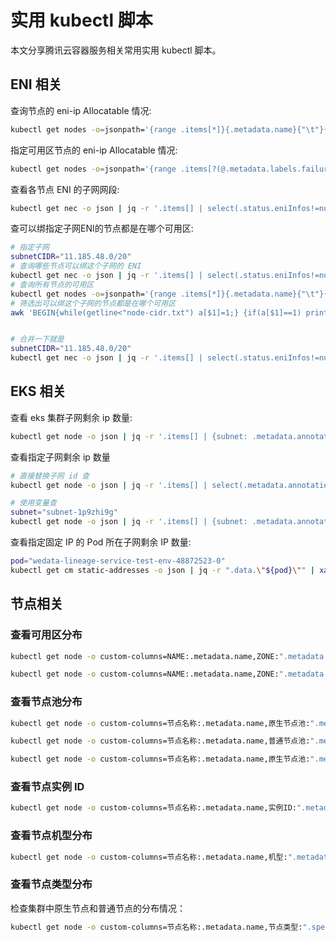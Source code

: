 # 实用 kubectl 脚本

 本文分享腾讯云容器服务相关常用实用 kubectl 脚本。

## ENI 相关

查询节点的 eni-ip Allocatable 情况:

```bash
kubectl get nodes -o=jsonpath='{range .items[*]}{.metadata.name}{"\t"}{.status.allocatable.tke\.cloud\.tencent\.com\/eni-ip}{"\n"}{end}'
```

指定可用区节点的 eni-ip Allocatable 情况:

```bash
kubectl get nodes -o=jsonpath='{range .items[?(@.metadata.labels.failure-domain\.beta\.kubernetes\.io\/zone=="100003")]}{.metadata.name}{"\t"}{.status.allocatable.tke\.cloud\.tencent\.com\/eni-ip}{"\n"}{end}'
```

查看各节点 ENI 的子网网段:

```bash
kubectl get nec -o json | jq -r '.items[] | select(.status.eniInfos!=null)| { name: .metadata.name, zone: , subnetCIDR: [.status.eniInfos[].subnetCIDR]|join(",") }| "\(.name)\t\(.subnetCIDR)"'
```

查可以绑指定子网ENI的节点都是在哪个可用区:

```bash
# 指定子网
subnetCIDR="11.185.48.0/20"
# 查询哪些节点可以绑这个子网的 ENI
kubectl get nec -o json | jq -r '.items[] | select(.status.eniInfos!=null)| { name: .metadata.name, subnetCIDR: [.status.eniInfos[].subnetCIDR]|join(",") }| "\(.name)\t\(.subnetCIDR)"' | grep $subnetCIDR | awk '{print $1}' > node-cidr.txt
# 查询所有节点的可用区
kubectl get nodes -o=jsonpath='{range .items[*]}{.metadata.name}{"\t"}{.metadata.labels.failure-domain\.beta\.kubernetes\.io\/zone}{"\n"}{end}' > node-zone.txt
# 筛选出可以绑这个子网的节点都是在哪个可用区
awk 'BEGIN{while(getline<"node-cidr.txt") a[$1]=1;} {if(a[$1]==1) print $0;}' node-zone.txt


# 合并一下就是
subnetCIDR="11.185.48.0/20"
kubectl get nec -o json | jq -r '.items[] | select(.status.eniInfos!=null)| { name: .metadata.name, subnetCIDR: [.status.eniInfos[].subnetCIDR]|join(",") }| "\(.name)\t\(.subnetCIDR)"' | grep $subnetCIDR | awk '{print $1}' > node-cidr.txt && kubectl get nodes -o=jsonpath='{range .items[*]}{.metadata.name}{"\t"}{.metadata.labels.failure-domain\.beta\.kubernetes\.io\/zone}{"\n"}{end}' > node-zone.txt &&  awk 'BEGIN{while(getline<"node-cidr.txt") a[$1]=1;} {if(a[$1]==1) print $0;}' node-zone.txt
```

## EKS 相关

查看 eks 集群子网剩余 ip 数量:

```bash
kubectl get node -o json | jq -r '.items[] | {subnet: .metadata.annotations."eks.tke.cloud.tencent.com/subnet-id", ip: .metadata.labels."eks.tke.cloud.tencent.com/available-ip-count"} |  "\(.subnet)\t\(.ip)"'
```

查看指定子网剩余 ip 数量

```bash
# 直接替换子网 id 查
kubectl get node -o json | jq -r '.items[] | select(.metadata.annotations."eks.tke.cloud.tencent.com/subnet-id"=="subnet-1p9zhi9g") | {ip: .metadata.labels."eks.tke.cloud.tencent.com/available-ip-count"} |  "\(.ip)"'

# 使用变量查
subnet="subnet-1p9zhi9g"
kubectl get node -o json | jq -r '.items[] | {subnet: .metadata.annotations."eks.tke.cloud.tencent.com/subnet-id", ip: .metadata.labels."eks.tke.cloud.tencent.com/available-ip-count"} |  "\(.subnet)\t\(.ip)"' | grep $subnet | awk '{print $2}'
```

查看指定固定 IP 的 Pod 所在子网剩余 IP 数量:

```bash
pod="wedata-lineage-service-test-env-48872523-0"
kubectl get cm static-addresses -o json | jq -r ".data.\"${pod}\"" | xargs kubectl get node -o json | jq -r '{ip: .metadata.labels."eks.tke.cloud.tencent.com/available-ip-count"} |  "\(.ip)"'
```

## 节点相关

### 查看可用区分布

<Tabs>
  <TabItem value="1" label="可用区 ID">

  ```bash
  kubectl get node -o custom-columns=NAME:.metadata.name,ZONE:".metadata.labels.topology\.kubernetes\.io/zone"
  ```

  </TabItem>
  <TabItem value="2" label="可用区名称">

  ```bash
  kubectl get node -o custom-columns=NAME:.metadata.name,ZONE:".metadata.labels.topology\.com\.tencent\.cloud\.csi\.cbs/zone"
  ```

  </TabItem>
</Tabs>

### 查看节点池分布

<Tabs>
  <TabItem value="1" label="原生节点池">

  ```bash
  kubectl get node -o custom-columns=节点名称:.metadata.name,原生节点池:".metadata.labels.node\.tke\.cloud\.tencent\.com/machineset"
  ```
  </TabItem>

  <TabItem value="2" label="普通节点池">

  ```bash
  kubectl get node -o custom-columns=节点名称:.metadata.name,普通节点池:".metadata.labels.tke\.cloud\.tencent\.com/nodepool-id",伸缩组ID:".metadata.labels.cloud\.tencent\.com/auto-scaling-group-id"
  ```

  </TabItem>

  <TabItem value="3" label="通用">

  ```bash
  kubectl get node -o custom-columns=节点名称:.metadata.name,原生节点池:".metadata.labels.node\.tke\.cloud\.tencent\.com/machineset",普通节点池:".metadata.labels.tke\.cloud\.tencent\.com/nodepool-id"
  ```

  </TabItem>
</Tabs>

### 查看节点实例 ID

```bash
kubectl get node -o custom-columns=节点名称:.metadata.name,实例ID:".metadata.labels.cloud\.tencent\.com/node-instance-id"
```

### 查看节点机型分布

```bash
kubectl get node -o custom-columns=节点名称:.metadata.name,机型:".metadata.labels.node\.kubernetes\.io/instance-type"
```

### 查看节点类型分布

检查集群中原生节点和普通节点的分布情况：

```bash
kubectl get node -o custom-columns=节点名称:.metadata.name,节点类型:".spec.providerID"
```
